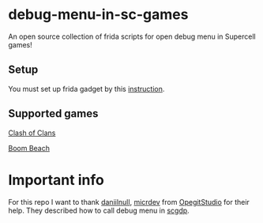 # debug-menu-in-sc-games
An open source collection of frida scripts for open debug menu in Supercell games!

## Setup
You must set up frida gadget by this [instruction](https://frida.re/docs/gadget/).

## Supported games
[Clash of Clans](https://github.com/VitalikObject/debug-menu-in-sc-games/tree/main/clash%20of%20clans)

[Boom Beach](https://github.com/VitalikObject/debug-menu-in-sc-games/tree/main/boom%20beach)

# Important info
For this repo I want to thank [daniilnull](https://github.com/daniillnull), [micrdev](https://github.com/MICRDEV) from [OpegitStudio](https://github.com/OpegitStudio) for their help.
They described how to call debug menu in [scgdp](https://github.com/OpegitStudio/scgdp).
